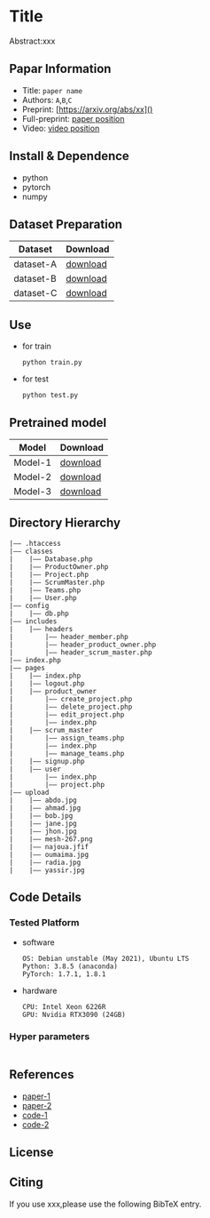 Title
===
Abstract:xxx
## Papar Information
- Title:  `paper name`
- Authors:  `A`,`B`,`C`
- Preprint: [https://arxiv.org/abs/xx]()
- Full-preprint: [paper position]()
- Video: [video position]()

## Install & Dependence
- python
- pytorch
- numpy

## Dataset Preparation
| Dataset | Download |
| ---     | ---   |
| dataset-A | [download]() |
| dataset-B | [download]() |
| dataset-C | [download]() |

## Use
- for train
  ```
  python train.py
  ```
- for test
  ```
  python test.py
  ```
## Pretrained model
| Model | Download |
| ---     | ---   |
| Model-1 | [download]() |
| Model-2 | [download]() |
| Model-3 | [download]() |


## Directory Hierarchy
```
|—— .htaccess
|—— classes
|    |—— Database.php
|    |—— ProductOwner.php
|    |—— Project.php
|    |—— ScrumMaster.php
|    |—— Teams.php
|    |—— User.php
|—— config
|    |—— db.php
|—— includes
|    |—— headers
|        |—— header_member.php
|        |—— header_product_owner.php
|        |—— header_scrum_master.php
|—— index.php
|—— pages
|    |—— index.php
|    |—— logout.php
|    |—— product_owner
|        |—— create_project.php
|        |—— delete_project.php
|        |—— edit_project.php
|        |—— index.php
|    |—— scrum_master
|        |—— assign_teams.php
|        |—— index.php
|        |—— manage_teams.php
|    |—— signup.php
|    |—— user
|        |—— index.php
|        |—— project.php
|—— upload
|    |—— abdo.jpg
|    |—— ahmad.jpg
|    |—— bob.jpg
|    |—— jane.jpg
|    |—— jhon.jpg
|    |—— mesh-267.png
|    |—— najoua.jfif
|    |—— oumaima.jpg
|    |—— radia.jpg
|    |—— yassir.jpg
```
## Code Details
### Tested Platform
- software
  ```
  OS: Debian unstable (May 2021), Ubuntu LTS
  Python: 3.8.5 (anaconda)
  PyTorch: 1.7.1, 1.8.1
  ```
- hardware
  ```
  CPU: Intel Xeon 6226R
  GPU: Nvidia RTX3090 (24GB)
  ```
### Hyper parameters
```
```
## References
- [paper-1]()
- [paper-2]()
- [code-1](https://github.com)
- [code-2](https://github.com)
  
## License

## Citing
If you use xxx,please use the following BibTeX entry.
```
```
